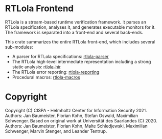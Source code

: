 # RTLola Frontend

RTLola is a stream-based runtime verification framework.  It parses an RTLola specification, analyses it, and generates executable monitors for it.
The framework is separated into a front-end and several back-ends.

This crate summarizes the entire RTLola front-end, which includes several sub-modules:
* A parser for RTLola specifications: [rtlola-parser](https://crates.io/crates/rtlola-parser) 
* The RTLola high-level intermediate representation including a strong static analysis: [rtlola-hir](https://crates.io/crates/rtlola-hir)
* The RTLola error reporting: [rtlola-reporting](https://crates.io/crates/rtlola-reporting)
* Procedural macros: [rtlola-macros](https://crates.io/crates/rtlola-macros)

# Copyright

Copyright (C) CISPA - Helmholtz Center for Information Security 2021.  Authors: Jan Baumeister, Florian Kohn, Stefan Oswald, Maximilian Schwenger.
Based on original work at Universität des Saarlandes (C) 2020.  Authors: Jan Baumeister, Florian Kohn, Malte Schledjewski, Maximilian Schwenger, Marvin Stenger, and Leander Tentrup.